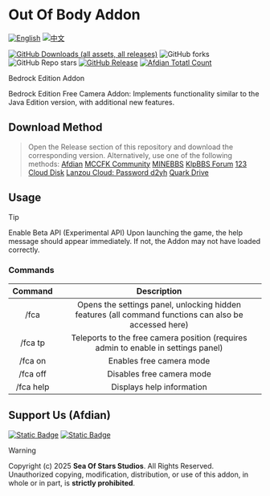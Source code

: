 # Out Of Body Addon


[![English](https://img.shields.io/badge/English-inactive?style=for-the-badge&color=%235d8aa8)](README.En.md)
[![中文](https://img.shields.io/badge/简体中文-informational?style=for-the-badge)](README.md)

[![GitHub Downloads (all assets, all releases)](https://img.shields.io/github/downloads/Sea-of-Stars-studio/Out-of-Body-Addon/total?style=for-the-badge&labelColor=%23007ec6&color=%234b9cd3)](https://github.com/Sea-of-Stars-studio/Out-of-Body-Addon/releases) ![GitHub forks](https://img.shields.io/github/forks/Sea-of-Stars-studio/Out-of-Body-Addon?style=for-the-badge&labelColor=%23007ec6&color=%234b9cd3) ![GitHub Repo stars](https://img.shields.io/github/stars/Sea-of-Stars-studio/Out-of-Body-Addon?style=for-the-badge&labelColor=%23007ec6&color=%234b9cd3) [![GitHub Release](https://img.shields.io/github/v/release/Sea-of-Stars-studio/Out-of-Body-Addon?include_prereleases&display_name=release&style=for-the-badge&labelColor=%23007ec6&color=%234b9cd3)](https://github.com/wed150/Wild-Era-Addon/releases) [![Afdian Totatl Count](https://img.shields.io/badge/a-34-c?style=for-the-badge&label=Afdian&labelColor=%239469e3&color=%23B291F0)](https://afdian.com/a/Minecraft-Mobius)

Bedrock Edition Addon

Bedrock Edition Free Camera Addon: Implements functionality similar to the Java Edition version, with additional new features.  
## Download Method  
> Open the Release section of this repository and download the corresponding version.
> Alternatively, use one of the following methods:
> [Afdian](https://afdian.com/p/8eac50947b4511f0b35a5254001e7c00)
> [MCCFK Community](https://web.mccfk.cn/h5/#/pages/plugins/sy_appbox/info?id=926&title=starpro)
> [MINEBBS](https://www.minebbs.com/resources/e.11200/)
> [KlpBBS Forum](https://klpbbs.com/thread-161066-1-1.html)
> [123 Cloud Disk](https://www.123865.com/s/HmjHvd-lYTud)
> [Lanzou Cloud: Password d2yh](https://wwrp.lanzout.com/b00uyc6ued)
> [Quark Drive](https://pan.quark.cn/s/7d88419614a6)
## Usage 
>[!Tip]
>Enable Beta API (Experimental API)
>Upon launching the game, the help message should appear immediately. If not, the Addon may not have loaded correctly.
### Commands 
| Command | Description |
| :----: | :----: | 
| /fca | Opens the settings panel, unlocking hidden features (all command functions can also be accessed here) |
| /fca tp | Teleports to the free camera position (requires admin to enable in settings panel) |
| /fca on | Enables free camera mode |
| /fca off | Disables free camera mode |
| /fca help | Displays help information |
## Support Us (Afdian)

[![Static Badge](https://img.shields.io/badge/EnderTrekker-%239469e3?style=for-the-badge)](https://afdian.com/a/EnderTrekker)  [![Static Badge](https://img.shields.io/badge/wed15-%239469e3?style=for-the-badge)](https://afdian.com/a/Minecraft-Mobius)  

>[!WARNING]
>Copyright (c) 2025 **Sea Of Stars Studios**.
>All Rights Reserved.</br>Unauthorized copying, modification, distribution, or use of this addon, in whole or in part, is **strictly prohibited**.


